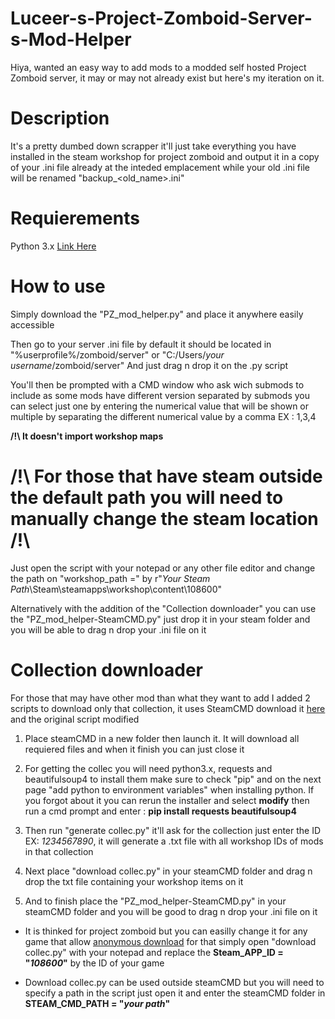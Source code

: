# Luceer-s-Project-Zomboid-Server-s-Mod-Helper
Hiya, wanted an easy way to add mods to a modded self hosted Project Zomboid server, it may or may not already exist but here's my iteration on it.

# Description
It's a pretty dumbed down scrapper it'll just take everything you have installed in the steam workshop for project zomboid and output it in a copy of your .ini file already at the inteded emplacement while your old .ini file will be renamed "backup_<old_name>.ini"

# Requierements
Python 3.x [Link Here](https://www.python.org/downloads/)

# **How to use**
Simply download the "PZ_mod_helper.py" and place it anywhere easily accessible

Then go to your server .ini file by default it should be located in "%userprofile%/zomboid/server" or "C:/Users/_your username_/zomboid/server"
And just drag n drop it on the .py script

You'll then be prompted with a CMD window who ask wich submods to include as some mods have different version separated by submods you can select just one by entering the numerical value that will be shown or multiple by separating the different numerical value by a comma EX : 1,3,4

**/!\ It doesn't import workshop maps**

# /!\ For those that have steam outside the default path you will need to manually change the steam location /!\
Just open the script with your notepad or any other file editor and change the path on "workshop_path =" by r"_Your Steam Path_\Steam\steamapps\workshop\content\108600"

Alternatively with the addition of the "Collection downloader" you can use the "PZ_mod_helper-SteamCMD.py" just drop it in your steam folder and you will be able to drag n drop your .ini file on it

# Collection downloader
For those that may have other mod than what they want to add I added 2 scripts to download only that collection, it uses SteamCMD download it [here](https://developer.valvesoftware.com/wiki/SteamCMD) and the original script modified

1. Place steamCMD in a new folder then launch it. It will download all requiered files and when it finish you can just close it

2. For getting the collec you will need python3.x, requests and beautifulsoup4 to install them make sure to check "pip" and on the next page "add python to environment variables" when installing python. If you forgot about it you can rerun the installer and select **modify** then run a cmd prompt and enter : **pip install requests beautifulsoup4**

3. Then run "generate collec.py" it'll ask for the collection just enter the ID EX: _1234567890_, it will generate a .txt file with all workshop IDs of mods in that collection

4. Next place "download collec.py" in your steamCMD folder and drag n drop the txt file containing your workshop items on it

5. And to finish place the "PZ_mod_helper-SteamCMD.py" in your steamCMD folder and you will be good to drag n drop your .ini file on it

* It is thinked for project zomboid but you can easilly change it for any game that allow [anonymous download](https://steamdb.info/sub/17906/apps/) for that simply open "download collec.py" with your notepad and replace the **Steam_APP_ID = "_108600_"** by the ID of your game

* Download collec.py can be used outside steamCMD but you will need to specify a path in the script just open it and enter the steamCMD folder in **STEAM_CMD_PATH = "_your path_"**
